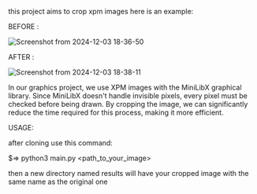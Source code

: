 this project aims to crop xpm images
here is an example:

BEFORE :

![Screenshot from 2024-12-03 18-36-50](https://github.com/user-attachments/assets/0def61db-9dad-43fb-a890-c3ae9c114b5e)

AFTER :

![Screenshot from 2024-12-03 18-38-11](https://github.com/user-attachments/assets/67e51b68-b7c8-4528-ba3d-ebb533913f74)

In our graphics project, we use XPM images with the MiniLibX graphical library. Since MiniLibX doesn't handle invisible pixels,
every pixel must be checked before being drawn.
By cropping the image, we can significantly reduce the time required for this process, making it more efficient.

USAGE:

after cloning use this command: 

$=> python3 main.py <path_to_your_image> 

then a new directory named results will have your cropped image with the same name as the original one
